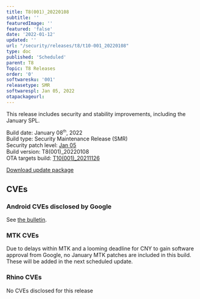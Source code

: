 ```yaml
---
title: T8(001)_20220108
subtitle: ''
featuredImage: ''
featured: 'false'
date: '2022-01-12'
updated: ''
url: "/security/releases/t8/t10-001_20220108"
type: doc
published: 'Scheduled'
parent: T8
Topic: T8 Releases
order: '0'
softwaresku: '001'
releasetype: SMR
softwarespl: Jan 05, 2022
otapackageurl:
---
```


This release includes security and stability improvements, including the January SPL.

Build date: January 08<sup><small>th</small></sup>, 2022  
Build type: Security Maintenance Release (SMR)  
Security patch level: [Jan 05](https://source.android.com/security/bulletin/2022-01-01)  
Build version: T8(001)_20220108  
OTA targets build: [T10(001)_20211126](/security/releases/t8/t8-001_20211126)

<i class="far fa-cloud-download-alt"></i> [Download update package]()

## CVEs
### Android CVEs disclosed by Google

See [the bulletin](https://source.android.com/security/bulletin/2022-01-01).

### MTK CVEs

Due to delays within MTK and a looming deadline for CNY to gain software approval from Google, no January MTK patches are included in this build. These will be added in the next scheduled update.

### Rhino CVEs
No CVEs disclosed for this release
